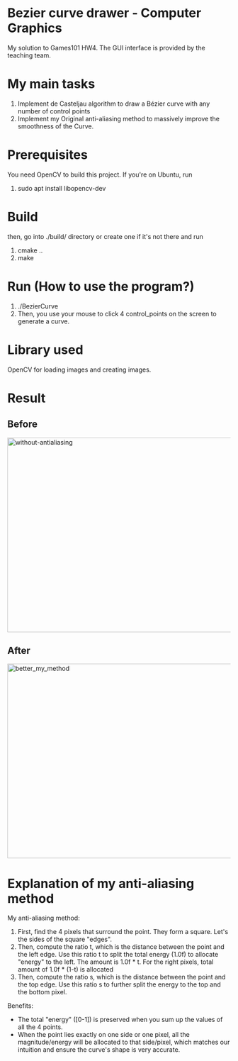 # Bezier curve drawer - Computer Graphics
My solution to Games101 HW4. The GUI interface is provided by the teaching team.

# My main tasks
1. Implement de Casteljau algorithm to draw a Bézier curve with any number of control points
2. Implement my Original anti-aliasing method to massively improve the smoothness of the Curve.

# Prerequisites
You need OpenCV to build this project. 
If you're on Ubuntu, run 
1. sudo apt install libopencv-dev

# Build
then, go into ./build/ directory or create one if it's not there and run
1. cmake ..
2. make

# Run (How to use the program?)
1. ./BezierCurve
2. Then, you use your mouse to click 4 control_points on the screen to generate a curve.

# Library used
OpenCV for loading images and creating images.

# Result
## Before
<img width="555" height="439" alt="without-antialiasing" src="https://github.com/user-attachments/assets/1766d3dc-953e-4b6c-93fd-c0fe5a8ce2f1" />

## After
<img width="555" height="439" alt="better_my_method" src="https://github.com/user-attachments/assets/44a2cd41-e04d-4a7e-8330-572fa3495752" />

# Explanation of my anti-aliasing method 
My anti-aliasing method:

1. First, find the 4 pixels that surround the point. They form a square. Let's the sides of the square "edges".
2. Then, compute the ratio t, which is the distance between the point and the left edge. Use this ratio t to split the total energy (1.0f) to allocate "energy" to the left. The amount is 1.0f * t. For the right pixels, total amount of 1.0f * (1-t) is allocated
3. Then, compute the ratio s, which is the distance between the point and the top edge. Use this ratio s to further split the energy to the top and the bottom pixel.

Benefits:
- The total "energy" ([0-1]) is preserved when you sum up the values of all the 4 points.
- When the point lies exactly on one side or one pixel, all the magnitude/energy will be allocated to that side/pixel, which matches our intuition and ensure the curve's shape is very accurate.
